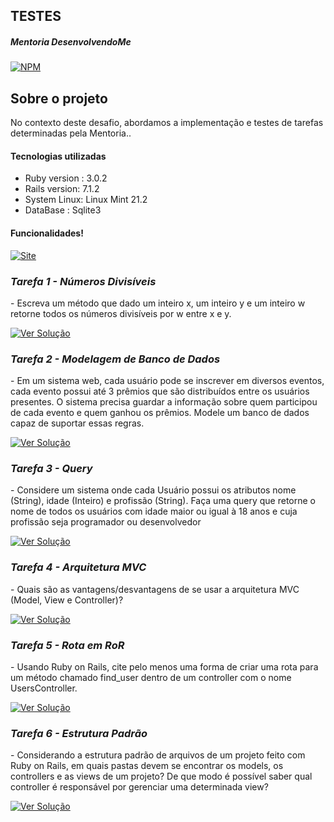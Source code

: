 ## TESTES

##### Mentoria DesenvolvendoMe 
[![NPM](https://img.shields.io/npm/l/react)](https://github.com/AngeloSouza1/Mentorship_Project/blob/develop/LICENSE)

## Sobre o projeto
No contexto deste desafio, abordamos a implementação e testes de tarefas determinadas pela Mentoria..<br>

#### Tecnologias utilizadas
- Ruby version : 3.0.2 
- Rails version: 7.1.2
- System Linux:  Linux Mint 21.2
- DataBase : Sqlite3

#### Funcionalidades!
 <a href="https://vimeo.com/898809716/b58c4d641b">
    <img src="https://img.shields.io/badge/VIDEO%20DEMONSTRAÇÃO  -darkgreen" alt="Site">
 </a>

### *Tarefa 1 - Números Divisíveis*
 <p align="left"> 
 - Escreva um método que dado um inteiro x, um inteiro y e um inteiro w retorne todos os
números divisíveis por w entre x e y.
</p>
<p> 
   <a href="https://github.com/AngeloSouza1/TT2/issues/1">
       <img src="https://img.shields.io/badge/Ver%20Solução-darkblue" alt="Ver Solução">
    </a>

### *Tarefa 2 - Modelagem de Banco de Dados*
 <p align="left">
 - Em um sistema web, cada usuário pode se inscrever em diversos eventos, cada evento
possui até 3 prêmios que são distribuídos entre os usuários presentes. O sistema precisa
guardar a informação sobre quem participou de cada evento e quem ganhou os prêmios.
Modele um banco de dados capaz de suportar essas regras.
  
</p>
    <p> 
      <a href="https://github.com/AngeloSouza1/TT2/issues/3">
       <img src="https://img.shields.io/badge/Ver%20Solução-darkblue" alt="Ver Solução">
     </a>

### *Tarefa 3 - Query*
 <p align="left">
 - Considere um sistema onde cada Usuário possui os atributos nome (String), idade
(Inteiro) e profissão (String). Faça uma query que retorne o nome de todos os usuários com
idade maior ou igual à 18 anos e cuja profissão seja programador ou desenvolvedor
</p> 
    <p> 
      <a href="https://github.com/AngeloSouza1/TT2/issues/5">
       <img src="https://img.shields.io/badge/Ver%20Solução-darkblue" alt="Ver Solução">
     </a>
     
### *Tarefa 4 - Arquitetura MVC*
 <p align="left"> 
 - Quais são as vantagens/desvantagens de se usar a arquitetura MVC (Model, View e
Controller)?
</p>
<p> 

 <a href="https://github.com/AngeloSouza1/TT2/issues/">
       <img src="https://img.shields.io/badge/Ver%20Solução-darkblue" alt="Ver Solução">
    </a>

### *Tarefa 5 - Rota em RoR*
 <p align="left">
 -  Usando Ruby on Rails, cite pelo menos uma forma de criar uma rota para um método
chamado find_user dentro de um controller com o nome UsersController.
 
</p>
    <p> 
      <a href="https://github.com/AngeloSouza1/TT2/issues/13">
       <img src="https://img.shields.io/badge/Ver%20Solução-darkblue" alt="Ver Solução">
     </a>

### *Tarefa 6 - Estrutura Padrão*
 <p align="left">
 - Considerando a estrutura padrão de arquivos de um projeto feito com Ruby on Rails, em
quais pastas devem se encontrar os models, os controllers e as views de um projeto? De
que modo é possível saber qual controller é responsável por gerenciar uma determinada
view?
</p>
    <p> 
      <a href="https://github.com/AngeloSouza1/TT2/issues/">
       <img src="https://img.shields.io/badge/Ver%20Solução-darkblue" alt="Ver Solução">
     </a>

 
     

